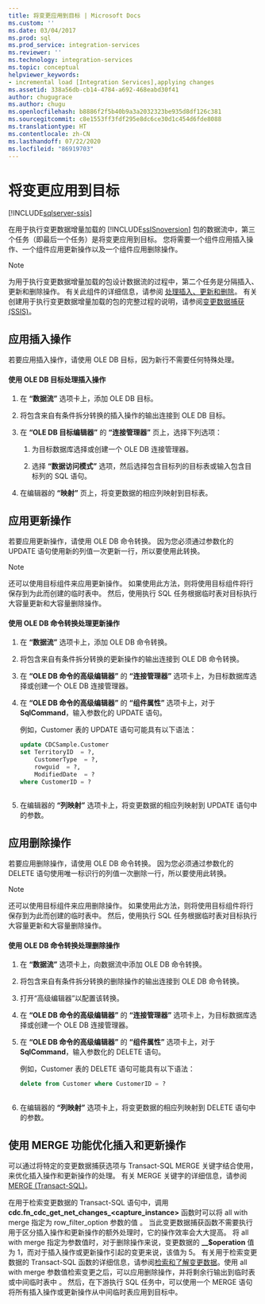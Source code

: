 ```yaml
---
title: 将变更应用到目标 | Microsoft Docs
ms.custom: ''
ms.date: 03/04/2017
ms.prod: sql
ms.prod_service: integration-services
ms.reviewer: ''
ms.technology: integration-services
ms.topic: conceptual
helpviewer_keywords:
- incremental load [Integration Services],applying changes
ms.assetid: 338a56db-cb14-4784-a692-468eabd30f41
author: chugugrace
ms.author: chugu
ms.openlocfilehash: b8886f2f5b40b9a3a2032323be935d8df126c381
ms.sourcegitcommit: c8e1553ff3fdf295e8dc6ce30d1c454d6fde8088
ms.translationtype: HT
ms.contentlocale: zh-CN
ms.lasthandoff: 07/22/2020
ms.locfileid: "86919703"
---
```

# <a name="apply-the-changes-to-the-destination"></a>将变更应用到目标

[!INCLUDE[sqlserver-ssis](../../includes/applies-to-version/sqlserver-ssis.md)]


  在用于执行变更数据增量加载的 [!INCLUDE[ssISnoversion](../../includes/ssisnoversion-md.md)] 包的数据流中，第三个任务（即最后一个任务）是将变更应用到目标。 您将需要一个组件应用插入操作、一个组件应用更新操作以及一个组件应用删除操作。  
  
> [!NOTE]  
>  为用于执行变更数据增量加载的包设计数据流的过程中，第二个任务是分隔插入、更新和删除操作。 有关此组件的详细信息，请参阅 [处理插入、更新和删除](../../integration-services/change-data-capture/process-inserts-updates-and-deletes.md)。 有关创建用于执行变更数据增量加载的包的完整过程的说明，请参阅[变更数据捕获 (SSIS)](../../integration-services/change-data-capture/change-data-capture-ssis.md)。  
  
## <a name="applying-inserts"></a>应用插入操作  
 若要应用插入操作，请使用 OLE DB 目标，因为新行不需要任何特殊处理。  
  
#### <a name="to-process-inserts-by-using-an-ole-db-destination"></a>使用 OLE DB 目标处理插入操作  
  
1.  在 **“数据流”** 选项卡上，添加 OLE DB 目标。  
  
2.  将包含来自有条件拆分转换的插入操作的输出连接到 OLE DB 目标。  
  
3.  在 **“OLE DB 目标编辑器”** 的 **“连接管理器”** 页上，选择下列选项：  
  
    1.  为目标数据库选择或创建一个 OLE DB 连接管理器。  
  
    2.  选择 **“数据访问模式”** 选项，然后选择包含目标列的目标表或输入包含目标列的 SQL 语句。  
  
4.  在编辑器的 **“映射”** 页上，将变更数据的相应列映射到目标表。  
  
## <a name="applying-updates"></a>应用更新操作  
 若要应用更新操作，请使用 OLE DB 命令转换。 因为您必须通过参数化的 UPDATE 语句使用新的列值一次更新一行，所以要使用此转换。  
  
> [!NOTE]  
>  还可以使用目标组件来应用更新操作。 如果使用此方法，则将使用目标组件将行保存到为此而创建的临时表中。 然后，使用执行 SQL 任务根据临时表对目标执行大容量更新和大容量删除操作。  
  
#### <a name="to-process-updates-by-using-an-ole-db-command-transformation"></a>使用 OLE DB 命令转换处理更新操作  
  
1.  在 **“数据流”** 选项卡上，添加 OLE DB 命令转换。  
  
2.  将包含来自有条件拆分转换的更新操作的输出连接到 OLE DB 命令转换。  
  
3.  在 **“OLE DB 命令的高级编辑器”** 的 **“连接管理器”** 选项卡上，为目标数据库选择或创建一个 OLE DB 连接管理器。  
  
4.  在 **“OLE DB 命令的高级编辑器”** 的 **“组件属性”** 选项卡上，对于 **SqlCommand**，输入参数化的 UPDATE 语句。  
  
     例如，Customer 表的 UPDATE 语句可能具有以下语法：  
  
    ```sql
    update CDCSample.Customer  
    set TerritoryID  = ?,  
        CustomerType  = ?,  
        rowguid  = ?,  
        ModifiedDate  = ?  
    where CustomerID = ?  
  
    ```  
  
5.  在编辑器的 **“列映射”** 选项卡上，将变更数据的相应列映射到 UPDATE 语句中的参数。  
  
## <a name="applying-deletes"></a>应用删除操作  
 若要应用删除操作，请使用 OLE DB 命令转换。 因为您必须通过参数化的 DELETE 语句使用唯一标识行的列值一次删除一行，所以要使用此转换。  
  
> [!NOTE]  
>  还可以使用目标组件来应用删除操作。 如果使用此方法，则将使用目标组件将行保存到为此而创建的临时表中。 然后，使用执行 SQL 任务根据临时表对目标执行大容量更新和大容量删除操作。  
  
#### <a name="to-process-deletes-by-using-an-ole-db-command-transformation"></a>使用 OLE DB 命令转换处理删除操作  
  
1.  在 **“数据流”** 选项卡上，向数据流中添加 OLE DB 命令转换。  
  
2.  将包含来自有条件拆分转换的删除操作的输出连接到 OLE DB 命令转换。  
  
3.  打开“高级编辑器”以配置该转换。  
  
4.  在 **“OLE DB 命令的高级编辑器”** 的 **“连接管理器”** 选项卡上，为目标数据库选择或创建一个 OLE DB 连接管理器。  
  
5.  在 **“OLE DB 命令的高级编辑器”** 的 **“组件属性”** 选项卡上，对于 **SqlCommand**，输入参数化的 DELETE 语句。  
  
     例如，Customer 表的 DELETE 语句可能具有以下语法：  
  
    ```sql
    delete from Customer where CustomerID = ?  
  
    ```  
  
6.  在编辑器的 **“列映射”** 选项卡上，将变更数据的相应列映射到 DELETE 语句中的参数。  
  
## <a name="optimizing-inserts-and-updates-by-using-merge-functionality"></a>使用 MERGE 功能优化插入和更新操作  
 可以通过将特定的变更数据捕获选项与 Transact-SQL MERGE 关键字结合使用，来优化插入操作和更新操作的处理。 有关 MERGE 关键字的详细信息，请参阅[ MERGE (Transact-SQL)](../../t-sql/statements/merge-transact-sql.md)。  
  
 在用于检索变更数据的 Transact-SQL 语句中，调用 **cdc.fn_cdc_get_net_changes_<capture_instance>** 函数时可以将 all with merge 指定为 row_filter_option 参数的值 。 当此变更数据捕获函数不需要执行用于区分插入操作和更新操作的额外处理时，它的操作效率会大大提高。 将 all with merge 指定为参数值时，对于删除操作来说，变更数据的 **__$operation** 值为 1，而对于插入操作或更新操作引起的变更来说，该值为 5。 有关用于检索变更数据的 Transact-SQL 函数的详细信息，请参阅[检索和了解变更数据](../../integration-services/change-data-capture/retrieve-and-understand-the-change-data.md)。使用 all with merge 参数值检索变更之后，可以应用删除操作，并将剩余行输出到临时表或中间临时表中  。 然后，在下游执行 SQL 任务中，可以使用一个 MERGE 语句将所有插入操作或更新操作从中间临时表应用到目标中。  
  
  
